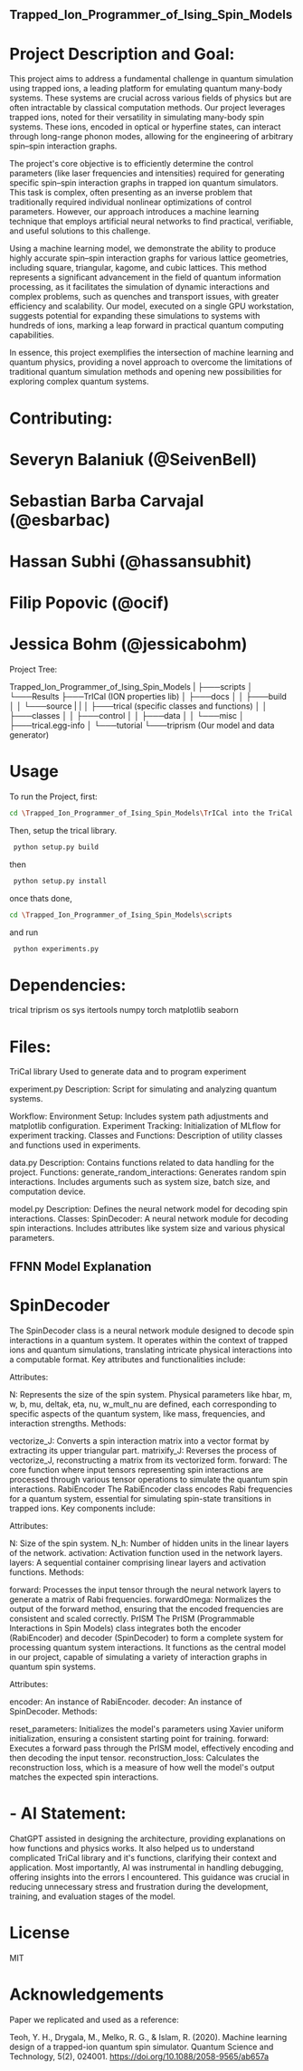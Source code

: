 ## Trapped_Ion_Programmer_of_Ising_Spin_Models

# Project Description and Goal:

This project aims to address a fundamental challenge in quantum simulation using trapped ions, a leading platform for emulating quantum many-body systems. These systems are crucial across various fields of physics but are often intractable by classical computation methods. Our project leverages trapped ions, noted for their versatility in simulating many-body spin systems. These ions, encoded in optical or hyperfine states, can interact through long-range phonon modes, allowing for the engineering of arbitrary spin–spin interaction graphs.

The project's core objective is to efficiently determine the control parameters (like laser frequencies and intensities) required for generating specific spin–spin interaction graphs in trapped ion quantum simulators. This task is complex, often presenting as an inverse problem that traditionally required individual nonlinear optimizations of control parameters. However, our approach introduces a machine learning technique that employs artificial neural networks to find practical, verifiable, and useful solutions to this challenge.

Using a machine learning model, we demonstrate the ability to produce highly accurate spin–spin interaction graphs for various lattice geometries, including square, triangular, kagome, and cubic lattices. This method represents a significant advancement in the field of quantum information processing, as it facilitates the simulation of dynamic interactions and complex problems, such as quenches and transport issues, with greater efficiency and scalability. Our model, executed on a single GPU workstation, suggests potential for expanding these simulations to systems with hundreds of ions, marking a leap forward in practical quantum computing capabilities.

In essence, this project exemplifies the intersection of machine learning and quantum physics, providing a novel approach to overcome the limitations of traditional quantum simulation methods and opening new possibilities for exploring complex quantum systems.


# Contributing:

# Severyn Balaniuk (@SeivenBell) 
# Sebastian Barba Carvajal (@esbarbac) 
# Hassan Subhi (@hassansubhit) 
# Filip Popovic (@ocif) 
# Jessica Bohm (@jessicabohm)


Project Tree:

Trapped_Ion_Programmer_of_Ising_Spin_Models
|
├───scripts
│   └───Results
├───TrICal  (ION properties lib)
│   ├───docs
│   │   ├───build     
│   │   └───source
|   |
│   ├───trical (specific classes and functions)
│   │   ├───classes
│   │   ├───control
│   │   ├───data
│   │   └───misc
│   ├───trical.egg-info
│   └───tutorial
└───triprism (Our model and data generator)




# Usage

To run the Project, first:

```bash
cd \Trapped_Ion_Programmer_of_Ising_Spin_Models\TrICal into the TriCal folder, then setup the trical library.
```
Then, setup the trical library.

```bash
 python setup.py build
```

then 

```bash
 python setup.py install
``` 


once thats done, 
```bash
cd \Trapped_Ion_Programmer_of_Ising_Spin_Models\scripts
``` 

and run

```bash
 python experiments.py 
```


# Dependencies:

trical
triprism
os 
sys
itertools
numpy
torch
matplotlib
seaborn 



# Files:

TriCal library
Used to generate data and to program experiment

experiment.py
Description: Script for simulating and analyzing quantum systems.

Workflow:
Environment Setup: Includes system path adjustments and matplotlib configuration.
Experiment Tracking: Initialization of MLflow for experiment tracking.
Classes and Functions: Description of utility classes and functions used in experiments.

data.py
Description: Contains functions related to data handling for the project.
Functions:
generate_random_interactions: Generates random spin interactions. Includes arguments such as system size, batch size, and computation device.

model.py
Description: Defines the neural network model for decoding spin interactions.
Classes:
SpinDecoder: A neural network module for decoding spin interactions. Includes attributes like system size and various physical parameters.



## FFNN Model Explanation

# SpinDecoder

The SpinDecoder class is a neural network module designed to decode spin interactions in a quantum system. It operates within the context of trapped ions and quantum simulations, translating intricate physical interactions into a computable format. Key attributes and functionalities include:

Attributes:

N: Represents the size of the spin system.
Physical parameters like hbar, m, w, b, mu, deltak, eta, nu, w_mult_nu are defined, each corresponding to specific aspects of the quantum system, like mass, frequencies, and interaction strengths.
Methods:

vectorize_J: Converts a spin interaction matrix into a vector format by extracting its upper triangular part.
matrixify_J: Reverses the process of vectorize_J, reconstructing a matrix from its vectorized form.
forward: The core function where input tensors representing spin interactions are processed through various tensor operations to simulate the quantum spin interactions.
RabiEncoder
The RabiEncoder class encodes Rabi frequencies for a quantum system, essential for simulating spin-state transitions in trapped ions. Key components include:

Attributes:

N: Size of the spin system.
N_h: Number of hidden units in the linear layers of the network.
activation: Activation function used in the network layers.
layers: A sequential container comprising linear layers and activation functions.
Methods:

forward: Processes the input tensor through the neural network layers to generate a matrix of Rabi frequencies.
forwardOmega: Normalizes the output of the forward method, ensuring that the encoded frequencies are consistent and scaled correctly.
PrISM
The PrISM (Programmable Interactions in Spin Models) class integrates both the encoder (RabiEncoder) and decoder (SpinDecoder) to form a complete system for processing quantum system interactions. It functions as the central model in our project, capable of simulating a variety of interaction graphs in quantum spin systems.

Attributes:

encoder: An instance of RabiEncoder.
decoder: An instance of SpinDecoder.
Methods:

reset_parameters: Initializes the model's parameters using Xavier uniform initialization, ensuring a consistent starting point for training.
forward: Executes a forward pass through the PrISM model, effectively encoding and then decoding the input tensor.
reconstruction_loss: Calculates the reconstruction loss, which is a measure of how well the model's output matches the expected spin interactions.

# - AI Statement:

ChatGPT assisted in designing the architecture, providing explanations on how functions
 and physics works. It also helped us to understand complicated TriCal library and it's functions, 
 clarifying their context and application. 
 Most importantly, AI was instrumental in handling debugging, offering insights into 
 the errors I encountered. This guidance was crucial in reducing unnecessary stress and frustration during the development, 
 training, and evaluation stages of the model.

 


# License
MIT

# Acknowledgements
Paper we replicated and used as a reference: 

Teoh, Y. H., Drygala, M., Melko, R. G., & Islam, R. (2020). Machine learning design of a trapped-ion quantum spin simulator. Quantum Science and Technology, 5(2), 024001. https://doi.org/10.1088/2058-9565/ab657a ​

